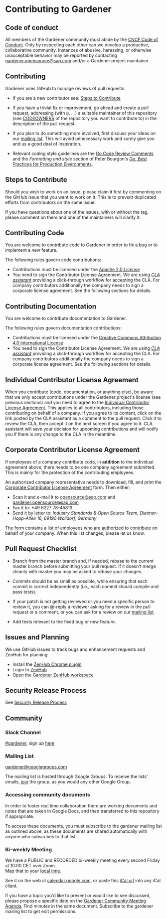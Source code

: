 # Contributing to Gardener

## Code of conduct

All members of the Gardener community must abide by the
[CNCF Code of Conduct](https://github.com/cncf/foundation/blob/master/code-of-conduct.md).
Only by respecting each other can we develop a productive, collaborative community.
Instances of abusive, harassing, or otherwise unacceptable behavior may be reported by contacting [gardener.opensource@sap.com](mailto:gardener.opensource@sap.com) and/or a Gardener project maintainer.

## Contributing

Gardener uses GitHub to manage reviews of pull requests.

* If you are a new contributor see: [Steps to Contribute](#steps-to-contribute)

* If you have a trivial fix or improvement, go ahead and create a pull request,
  addressing (with `@...`) a suitable maintainer of this repository (see
  [CODEOWNERS](https://github.com/gardener/gardener/blob/master/CODEOWNERS) of the
  repository you want to contribute to) in the description of the pull request.

* If you plan to do something more involved, first discuss your ideas
  on our [mailing list](https://groups.google.com/forum/?fromgroups#!forum/gardener).
  This will avoid unnecessary work and surely give you and us a good deal
  of inspiration.

* Relevant coding style guidelines are the [Go Code Review
  Comments](https://github.com/golang/go/wiki/CodeReviewComments)
  and the _Formatting and style_ section of Peter Bourgon's [Go: Best
  Practices for Production
  Environments](http://peter.bourgon.org/go-in-production/#formatting-and-style).

## Steps to Contribute

Should you wish to work on an issue, please claim it first by commenting on the GitHub issue that you want to work on it. This is to prevent duplicated efforts from contributors on the same issue.

If you have questions about one of the issues, with or without the tag, please comment on them and one of the maintainers will clarify it.

## Contributing Code

You are welcome to contribute code to Gardener in order to fix a bug or to implement a new feature.

The following rules govern code contributions:

* Contributions must be licensed under the [Apache 2.0 License](http://www.apache.org/licenses/LICENSE-2.0)
* You need to sign the Contributor License Agreement. We are using *[CLA assistant](https://cla-assistant.io/)* providing a click-through workflow for accepting the CLA. For company contributors additionally the company needs to sign a corporate license agreement. See the following sections for details.

## Contributing Documentation

You are welcome to contribute documentation to Gardener.

The following rules govern documentation contributions:

* Contributions must be licensed under the [Creative Commons Attribution 4.0 International License](https://creativecommons.org/licenses/by/4.0/legalcode)
* You need to sign the Contributor License Agreement. We are using *[CLA assistant](https://cla-assistant.io/)* providing a click-through workflow for accepting the CLA. For company contributors additionally the company needs to sign a corporate license agreement. See the following sections for details.

## Individual Contributor License Agreement

When you contribute (code, documentation, or anything else), be aware that we only accept contributions 
under the Gardener project's license (see previous sections) and you need to agree to the
[Individual Contributor License Agreement](https://gist.github.com/CLAassistant/bd1ea8ec8aa0357414e8).
This applies to all contributors, including those contributing on behalf of a company. If you agree to its content, click on the link posted by the CLA assistant as a comment to the pull request. Click it to review the CLA, then accept it on the next screen if you agree to it. CLA assistant will save your decision for upcoming contributions and will notify you if there is any change to the CLA in the meantime.

## Corporate Contributor License Agreement

If employees of a company contribute code, in **addition** to the individual agreement above, there needs to be one company agreement submitted. This is mainly for the protection of the contributing employees.

An authorized company representative needs to download, fill, and print
the [Corporate Contributor License Agreement](/doc/cla/SAP%20Corporate%20Contributor%20License%20Agreement%20(5-26-15).pdf) form. Then either:

* Scan it and e-mail it to [opensource@sap.com](mailto:opensource@sap.com) and [gardener.opensource@sap.com](mailto:gardener.opensource@sap.com)
* Fax it to: +49 6227 78-45813
* Send it by letter to: *Industry Standards & Open Source Team, Dietmar-Hopp-Allee 16, 69190 Walldorf, Germany*

The form contains a list of employees who are authorized to contribute on behalf of your company. When this list changes, please let us know.

## Pull Request Checklist

* Branch from the master branch and, if needed, rebase to the current master branch before submitting your pull request. If it doesn't merge cleanly with master you may be asked to rebase your changes.

* Commits should be as small as possible, while ensuring that each commit is correct independently (i.e., each commit should compile and pass tests).

* If your patch is not getting reviewed or you need a specific person to review it, you can @-reply a reviewer asking for a review in the pull request or a comment, or you can ask for a review on our [mailing list](https://groups.google.com/forum/?fromgroups#!forum/gardener).

* Add tests relevant to the fixed bug or new feature.

## Issues and Planning

We use GitHub issues to track bugs and enhancement requests and ZenHub for planning.

* Install the [ZenHub Chrome plugin](https://chrome.google.com/webstore/detail/zenhub-for-github/ogcgkffhplmphkaahpmffcafajaocjbd)
* Login to [ZenHub](https://www.zenhub.com/)
* Open the [Gardener ZenHub workspace](https://app.zenhub.com/workspace/o/gardener/gardener)

## Security Release Process

See [Security Release Process](https://github.com/gardener/documentation/blob/master/security-release-process.md)

## Community

### Slack Channel

[#gardener](https://kubernetes.slack.com/messages/gardener), sign up [here](http://slack.k8s.io/)

### Mailing List

[gardener@googlegroups.com](https://groups.google.com/forum/?fromgroups#!forum/gardener)

The mailing list is hosted through Google Groups. To receive the lists' emails, [join](https://support.google.com/groups/answer/1067205) the group, as you would any other Google Group.

### Accessing community documents

In order to foster real time collaboration there are working documents and notes that are taken in Google Docs, and then transferred to this repository if appropriate.

To access these documents, you must subscribe to the gardener mailing list as outlined above, as these documents are shared automatically with anyone who subscribes to that list.

### Bi-weekly Meeting

We have a PUBLIC and RECORDED bi-weekly meeting every second Friday at 10:00 CET over Zoom.  
Map that to your [local time](https://www.google.de/search?q=10+CET+to+local+time).

See it on the web at [calendar.google.com](https://calendar.google.com/calendar/embed?src=gardener.cloud.community%40gmail.com&ctz=Europe%2FBerlin), or paste this [iCal url](https://calendar.google.com/calendar/ical/gardener.cloud.community%40gmail.com/public/basic.ics) into any iCal client.

If you have a topic you'd like to present or would like to see discussed, please propose a specific date on the [Gardener Community Meeting Agenda](https://docs.google.com/document/d/1314v8ziVNQPjdBrWp-Y4BYrTDlv7dq2cWDFIa9SMaP4). Find minutes in the same document. Subscribe to the gardener mailing list to get edit permissions.
